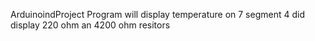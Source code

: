 ArduinoindProject
Program will display temperature on 7 segment 4 did display
220 ohm an 4200 ohm resitors